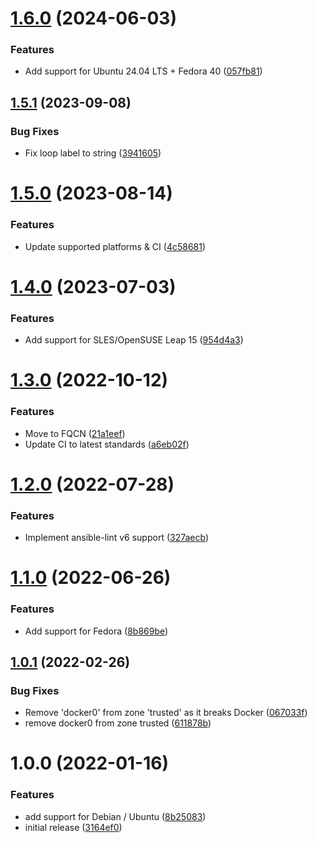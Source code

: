 # [1.6.0](https://github.com/de-it-krachten/ansible-role-firewalld/compare/v1.5.1...v1.6.0) (2024-06-03)


### Features

* Add support for Ubuntu 24.04 LTS + Fedora 40 ([057fb81](https://github.com/de-it-krachten/ansible-role-firewalld/commit/057fb819516e94b7c187b225fdceeb9e43c38087))

## [1.5.1](https://github.com/de-it-krachten/ansible-role-firewalld/compare/v1.5.0...v1.5.1) (2023-09-08)


### Bug Fixes

* Fix loop label to string ([3941605](https://github.com/de-it-krachten/ansible-role-firewalld/commit/39416051d0d36fa456def7a8f2cbf4f0f4a009d8))

# [1.5.0](https://github.com/de-it-krachten/ansible-role-firewalld/compare/v1.4.0...v1.5.0) (2023-08-14)


### Features

* Update supported platforms & CI ([4c58681](https://github.com/de-it-krachten/ansible-role-firewalld/commit/4c5868194499dc0e25ec71acff352d6057258088))

# [1.4.0](https://github.com/de-it-krachten/ansible-role-firewalld/compare/v1.3.0...v1.4.0) (2023-07-03)


### Features

* Add support for SLES/OpenSUSE Leap 15 ([954d4a3](https://github.com/de-it-krachten/ansible-role-firewalld/commit/954d4a388a9e90ddaad0938859a87d36480538cb))

# [1.3.0](https://github.com/de-it-krachten/ansible-role-firewalld/compare/v1.2.0...v1.3.0) (2022-10-12)


### Features

* Move to FQCN ([21a1eef](https://github.com/de-it-krachten/ansible-role-firewalld/commit/21a1eef3f371963a205a0102b5167f42b98ee426))
* Update CI to latest standards ([a6eb02f](https://github.com/de-it-krachten/ansible-role-firewalld/commit/a6eb02f29b7e0080745024c8f393ec432ef87161))

# [1.2.0](https://github.com/de-it-krachten/ansible-role-firewalld/compare/v1.1.0...v1.2.0) (2022-07-28)


### Features

* Implement ansible-lint v6 support ([327aecb](https://github.com/de-it-krachten/ansible-role-firewalld/commit/327aecbbe425c1adcb7e80b36f75c68fa781d5df))

# [1.1.0](https://github.com/de-it-krachten/ansible-role-firewalld/compare/v1.0.1...v1.1.0) (2022-06-26)


### Features

* Add support for Fedora ([8b869be](https://github.com/de-it-krachten/ansible-role-firewalld/commit/8b869be9d7156766c9de582b83b3be9d97077d9a))

## [1.0.1](https://github.com/de-it-krachten/ansible-role-firewalld/compare/v1.0.0...v1.0.1) (2022-02-26)


### Bug Fixes

* Remove 'docker0' from zone 'trusted' as it breaks Docker ([067033f](https://github.com/de-it-krachten/ansible-role-firewalld/commit/067033fd9704d6e54a53956ee68041fb5459da0f))
* remove docker0 from zone trusted ([611878b](https://github.com/de-it-krachten/ansible-role-firewalld/commit/611878b4a2a0db024696005018dea28628866c12))

# 1.0.0 (2022-01-16)


### Features

* add support for Debian / Ubuntu ([8b25083](https://github.com/de-it-krachten/ansible-role-firewalld/commit/8b250836e4c2713c6e71ed68d4398b30ed60261f))
* initial release ([3164ef0](https://github.com/de-it-krachten/ansible-role-firewalld/commit/3164ef03d87d6c34d1d4dc284343bc1227947cbe))
